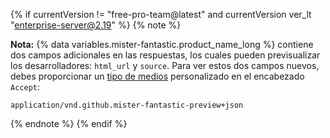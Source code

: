 {% if currentVersion != "free-pro-team@latest" and currentVersion ver_lt "enterprise-server@2.19" %}
{% note %}

**Nota:** {% data variables.mister-fantastic.product_name_long %} contiene dos campos adicionales en las respuestas, los cuales pueden previsualizar los desarrolladores: `html_url` y `source`. Para ver estos dos campos nuevos, debes proporcionar un [tipo de medios](/v3/media) personalizado en el encabezado `Accept`:

```
application/vnd.github.mister-fantastic-preview+json
```

{% endnote %}
{% endif %}
